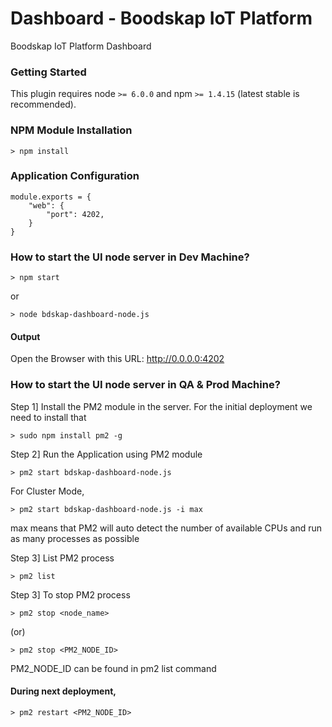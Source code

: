 # Dashboard - Boodskap IoT Platform
Boodskap IoT Platform Dashboard


### Getting Started
This plugin requires node `>= 6.0.0` and npm `>= 1.4.15` (latest stable is recommended).


### NPM Module Installation

```shell
> npm install
```

### Application Configuration

```shell
module.exports = {
    "web": {
        "port": 4202,
    }
}

```


### How to start the UI node server in Dev Machine?

```shell
> npm start
```
or
```shell
> node bdskap-dashboard-node.js
```
#### Output

Open the Browser with this URL: http://0.0.0.0:4202


### How to start the UI node server in QA & Prod Machine?

Step 1] Install the PM2 module in the server. For the initial deployment we need to install that

```shell
> sudo npm install pm2 -g
```

Step 2] Run the Application using PM2 module


```shell
> pm2 start bdskap-dashboard-node.js
```

For Cluster Mode,


```shell
> pm2 start bdskap-dashboard-node.js -i max

```

max means that PM2 will auto detect the number of available CPUs and run as many processes as possible

Step 3] List PM2 process

```shell
> pm2 list

```

Step 3] To stop PM2 process

```shell
> pm2 stop <node_name>

```
(or)
```shell
> pm2 stop <PM2_NODE_ID>

```
PM2_NODE_ID can be found in pm2 list command



#### During next deployment, 

```shell
> pm2 restart <PM2_NODE_ID>

```
